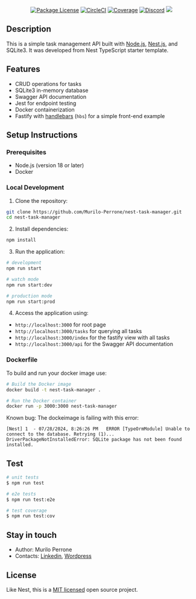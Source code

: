 

[circleci-image]: https://img.shields.io/circleci/build/github/nestjs/nest/master?token=abc123def456
[circleci-url]: https://circleci.com/gh/nestjs/nest

  <p align="center">
<a href="https://www.npmjs.com/~nestjscore" target="_blank"><img src="https://img.shields.io/npm/l/@nestjs/core.svg" alt="Package License" /></a>
<a href="https://circleci.com/gh/nestjs/nest" target="_blank"><img src="https://img.shields.io/circleci/build/github/nestjs/nest/master" alt="CircleCI" /></a>
<a href="https://coveralls.io/github/nestjs/nest?branch=master" target="_blank"><img src="https://coveralls.io/repos/github/nestjs/nest/badge.svg?branch=master#9" alt="Coverage" /></a>
<a href="https://discord.gg/G7Qnnhy" target="_blank"><img src="https://img.shields.io/badge/discord-online-brightgreen.svg" alt="Discord"/></a>
  <a href="https://twitter.com/nestframework" target="_blank"><img src="https://img.shields.io/twitter/follow/nestframework.svg?style=social&label=Follow"></a>
</p>

## Description

This is a simple task management API built with <a href="http://nodejs.org" target="_blank">Node.js</a>, <a href="http://nestjs.com" target="_blank">Nest.js</a>, and SQLite3. It was developed from Nest TypeScript starter template.

## Features

- CRUD operations for tasks
- SQLite3 in-memory database
- Swagger API documentation
- Jest for endpoint testing
- Docker containerization
- Fastify with [handlebars](https://github.com/pillarjs/hbs#readme) (`hbs`) for a simple front-end example

## Setup Instructions

### Prerequisites

- Node.js (version 18 or later)
- Docker

### Local Development

1. Clone the repository:

```bash
git clone https://github.com/Murilo-Perrone/nest-task-manager.git
cd nest-task-manager
```

2. Install dependencies:

```bash
npm install
```

3. Run the application:

```bash
# development
npm run start

# watch mode
npm run start:dev

# production mode
npm run start:prod
```

4. Access the application using:
  * `http://localhost:3000` for root page
  * `http://localhost:3000/tasks` for querying all tasks
  * `http://localhost:3000/index` for the fastify view with all tasks
  * `http://localhost:3000/api` for the Swagger API documentation

### Dockerfile

To build and run your docker image use:

```bash
# Build the Docker image
docker build -t nest-task-manager .

# Run the Docker container
docker run -p 3000:3000 nest-task-manager
```

Known bug: The dockeimage is failing with this error:
```
[Nest] 1  - 07/28/2024, 8:26:26 PM   ERROR [TypeOrmModule] Unable to connect to the database. Retrying (1)...
DriverPackageNotInstalledError: SQLite package has not been found installed.
```

## Test

```bash
# unit tests
$ npm run test

# e2e tests
$ npm run test:e2e

# test coverage
$ npm run test:cov
```

## Stay in touch

- Author: Murilo Perrone
- Contacts: [Linkedin](https://www.linkedin.com/in/murilo-perrone-088392b9/), [Wordpress](https://muriloperrone.wordpress.com/)

## License

Like Nest, this is a [MIT licensed](LICENSE) open source project.
